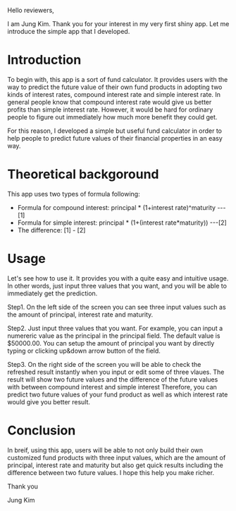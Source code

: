 Hello reviewers,

I am Jung Kim. Thank you for your interest in my very first shiny app. Let me introduce the simple app that I developed.

# Introduction
To begin with, this app is a sort of fund calculator. It provides users with the way to predict the future value of their own fund products in adopting two kinds of interest rates, compound interest rate and simple interest rate.
In general people know that compound interest rate would give us better profits than simple interest rate. 
However, it would be hard for ordinary people to figure out immediately how much more benefit they could get.

For this reason, I developed a simple but useful fund calculator in order to help people to predict future values of their financial properties in an easy way.

# Theoretical backgoround
This app uses two types of formula following:
- Formula for compound interest: principal * (1+interest rate)^maturity ---[1]
- Formula for simple interest: principal * (1+(interest rate*maturity)) ---[2]
- The difference: [1] - [2]

# Usage
Let's see how to use it. It provides you with a quite easy and intuitive usage. In other words, just input three values that you want, and you will be able to immediately get the prediction.

Step1. 
On the left side of the screen you can see three input values such as the amount of principal, interest rate and maturity.

Step2. 
Just input three values that you want. For example, you can input a numereric value as the principal in the principal field. The default value is $50000.00. 
You can setup the amount of principal you want by directly typing or clicking up&down arrow button of the field.

Step3.
On the right side of the screen you will be able to check the refreshed result instantly when you input or edit some of three vlaues. The result will show two future values and the difference of the future values with between compound interest and simple interest 
Therefore, you can predict two future values of your fund product as well as which interest rate would give you better result.

# Conclusion
In breif, using this app, users will be able to not only build their own customized fund products with three input values, which are the amount of principal, interest rate and maturity but also get quick results including the difference between two future values.
I hope this help you make richer.

Thank you

Jung Kim
